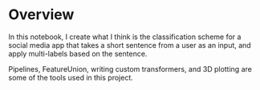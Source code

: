 # Overview
In this notebook, I create what I think is the classification scheme for a social media app that takes a short sentence from a user as an input, and apply multi-labels based on the sentence.

Pipelines, FeatureUnion, writing custom transformers, and 3D plotting are some of the tools used in this project.
